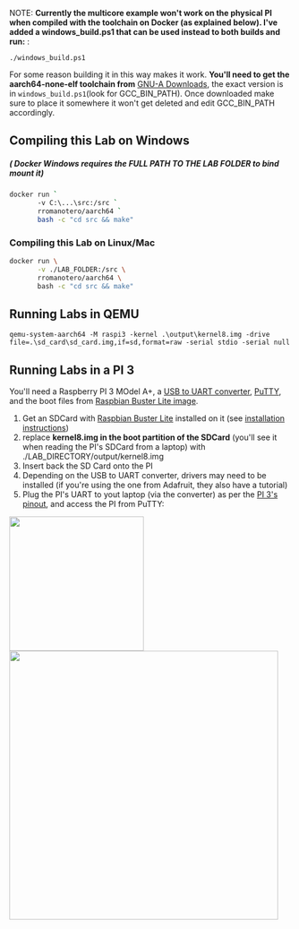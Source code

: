 
NOTE:
**Currently the multicore example won't work on the physical PI when compiled with the toolchain on Docker (as explained below). I've added a windows_build.ps1 that can be used instead to both builds and run:** :

```
./windows_build.ps1
```
For some reason building it in this way makes it work. **You'll need to get the aarch64-none-elf toolchain from** [GNU-A Downloads](https://developer.arm.com/tools-and-software/open-source-software/developer-tools/gnu-toolchain/gnu-a/downloads), the exact version is in `windows_build.ps1`(look for GCC_BIN_PATH). Once downloaded make sure to place it somewhere it won't get deleted and edit GCC_BIN_PATH accordingly.


## Compiling this Lab on Windows
##### ( Docker Windows requires the FULL PATH TO THE LAB FOLDER to bind mount it)
```bash
docker run `
       -v C:\...\src:/src `
       rromanotero/aarch64 `
       bash -c "cd src && make"
```   

### Compiling this Lab on Linux/Mac
```bash
docker run \
       -v ./LAB_FOLDER:/src \
       rromanotero/aarch64 \
       bash -c "cd src && make"
```

## Running Labs in QEMU

```
qemu-system-aarch64 -M raspi3 -kernel .\output\kernel8.img -drive file=.\sd_card\sd_card.img,if=sd,format=raw -serial stdio -serial null
```
## Running Labs in a PI 3

You'll need a Raspberry PI 3 MOdel A+, a [USB to UART converter](https://www.adafruit.com/product/954), [PuTTY](https://www.putty.org/), and the boot files from [Raspbian Buster Lite image](https://www.raspberrypi.org/downloads/raspbian/).

1. Get an SDCard with [Raspbian Buster Lite](https://www.raspberrypi.org/downloads/raspbian/) installed on it (see [installation instructions](https://www.raspberrypi.org/documentation/installation/installing-images/README.md))
2. replace **kernel8.img in the boot partition of the SDCard** (you'll see it when reading the PI's SDCard from a laptop) with ./LAB_DIRECTORY/output/kernel8.img
3. Insert back the SD Card onto the PI
4. Depending on the USB to UART converter, drivers may need to be installed (if you're using the one from Adafruit, they also have a tutorial)
5. Plug the PI's UART to yout laptop (via the converter) as per the [PI 3's pinout](https://pi4j.com/1.1/pins/model-a-plus.html), and access the PI from PuTTY:

  <img src="https://github.com/rromanotero/os_labs/blob/master/images/lab_setup_a.jpg" width="240"/>
  <img src="https://github.com/rromanotero/os_labs/blob/master/images/lab_setup_b.png" width="480"/>
